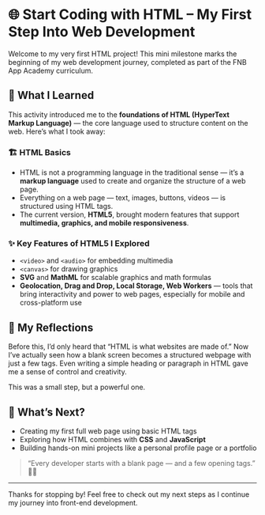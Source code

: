 # 🌐 Start Coding with HTML – My First Step Into Web Development

Welcome to my very first HTML project! This mini milestone marks the beginning of my web development journey, completed as part of the FNB App Academy curriculum.

## 📘 What I Learned

This activity introduced me to the **foundations of HTML (HyperText Markup Language)** — the core language used to structure content on the web. Here’s what I took away:

### 🏗️ HTML Basics
- HTML is not a programming language in the traditional sense — it’s a **markup language** used to create and organize the structure of a web page.
- Everything on a web page — text, images, buttons, videos — is structured using HTML tags.
- The current version, **HTML5**, brought modern features that support **multimedia, graphics, and mobile responsiveness**.

### ✨ Key Features of HTML5 I Explored
- `<video>` and `<audio>` for embedding multimedia
- `<canvas>` for drawing graphics
- **SVG** and **MathML** for scalable graphics and math formulas
- **Geolocation, Drag and Drop, Local Storage, Web Workers** — tools that bring interactivity and power to web pages, especially for mobile and cross-platform use

## 🧠 My Reflections
Before this, I’d only heard that “HTML is what websites are made of.” Now I’ve actually seen how a blank screen becomes a structured webpage with just a few tags. Even writing a simple heading or paragraph in HTML gave me a sense of control and creativity.

This was a small step, but a powerful one.

## 🚀 What’s Next?
- Creating my first full web page using basic HTML tags
- Exploring how HTML combines with **CSS** and **JavaScript**
- Building hands-on mini projects like a personal profile page or a portfolio

> “Every developer starts with a blank page — and a few opening tags.” 👩‍💻

---

Thanks for stopping by! Feel free to check out my next steps as I continue my journey into front-end development.


